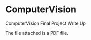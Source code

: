 ComputerVision
==============

ComputerVision Final Project Write Up

The file attached is a PDF file. 
